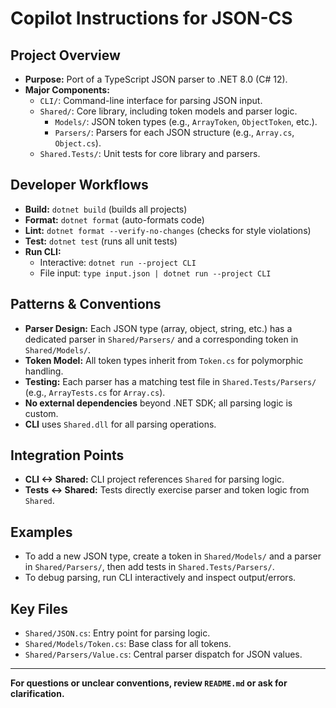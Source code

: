 # Copilot Instructions for JSON-CS

## Project Overview

- **Purpose:** Port of a TypeScript JSON parser to .NET 8.0 (C# 12).
- **Major Components:**
  - `CLI/`: Command-line interface for parsing JSON input.
  - `Shared/`: Core library, including token models and parser logic.
    - `Models/`: JSON token types (e.g., `ArrayToken`, `ObjectToken`, etc.).
    - `Parsers/`: Parsers for each JSON structure (e.g., `Array.cs`, `Object.cs`).
  - `Shared.Tests/`: Unit tests for core library and parsers.

## Developer Workflows

- **Build:** `dotnet build` (builds all projects)
- **Format:** `dotnet format` (auto-formats code)
- **Lint:** `dotnet format --verify-no-changes` (checks for style violations)
- **Test:** `dotnet test` (runs all unit tests)
- **Run CLI:**
  - Interactive: `dotnet run --project CLI`
  - File input: `type input.json | dotnet run --project CLI`

## Patterns & Conventions

- **Parser Design:** Each JSON type (array, object, string, etc.) has a dedicated parser in `Shared/Parsers/` and a corresponding token in `Shared/Models/`.
- **Token Model:** All token types inherit from `Token.cs` for polymorphic handling.
- **Testing:** Each parser has a matching test file in `Shared.Tests/Parsers/` (e.g., `ArrayTests.cs` for `Array.cs`).
- **No external dependencies** beyond .NET SDK; all parsing logic is custom.
- **CLI** uses `Shared.dll` for all parsing operations.

## Integration Points

- **CLI <-> Shared:** CLI project references `Shared` for parsing logic.
- **Tests <-> Shared:** Tests directly exercise parser and token logic from `Shared`.

## Examples

- To add a new JSON type, create a token in `Shared/Models/` and a parser in `Shared/Parsers/`, then add tests in `Shared.Tests/Parsers/`.
- To debug parsing, run CLI interactively and inspect output/errors.

## Key Files

- `Shared/JSON.cs`: Entry point for parsing logic.
- `Shared/Models/Token.cs`: Base class for all tokens.
- `Shared/Parsers/Value.cs`: Central parser dispatch for JSON values.

---

**For questions or unclear conventions, review `README.md` or ask for clarification.**
